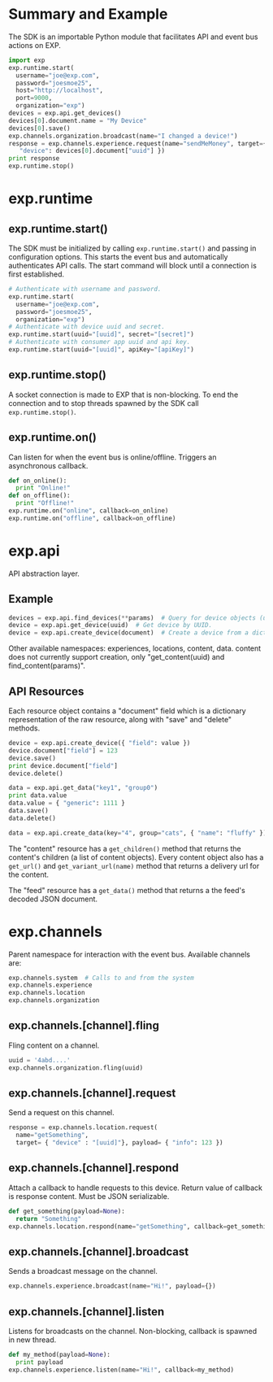 # Summary and Example
The SDK is an importable Python module that facilitates API and event bus actions on EXP.

```python
import exp
exp.runtime.start(
  username="joe@exp.com",
  password="joesmoe25",
  host="http://localhost",
  port=9000,
  organization="exp")
devices = exp.api.get_devices()
devices[0].document.name = "My Device"
devices[0].save()
exp.channels.organization.broadcast(name="I changed a device!")
response = exp.channels.experience.request(name="sendMeMoney", target={ 
   "device": devices[0].document["uuid"] })
print response
exp.runtime.stop()
```

# exp.runtime

## exp.runtime.start()
The SDK must be initialized by calling ```exp.runtime.start()``` and passing in configuration options. This starts the event bus and automatically authenticates API calls. The start command will block until a connection is first established. 

```python
# Authenticate with username and password.
exp.runtime.start(
  username="joe@exp.com",
  password="joesmoe25",
  organization="exp")
# Authenticate with device uuid and secret.
exp.runtime.start(uuid="[uuid]", secret="[secret]")
# Authenticate with consumer app uuid and api key.
exp.runtime.start(uuid="[uuid]", apiKey="[apiKey]")
```

## exp.runtime.stop()
A socket connection is made to EXP that is non-blocking. To end the connection and to stop threads spawned by the SDK call ```exp.runtime.stop()```.

## exp.runtime.on()

Can listen for when the event bus is online/offline. Triggers an asynchronous callback.

```python
def on_online():
  print "Online!"
def on_offline():
  print "Offline!"
exp.runtime.on("online", callback=on_online)
exp.runtime.on("offline", callback=on_offline)
```

# exp.api
API abstraction layer.

## Example
```python
devices = exp.api.find_devices(**params)  # Query for device objects (url params).
device = exp.api.get_device(uuid)  # Get device by UUID.
device = exp.api.create_device(document)  # Create a device from a dictionary
```
Other available namespaces: experiences, locations, content, data. content does not currently support creation, only "get_content(uuid) and find_content(params)".

## API Resources
Each resource object contains a "document" field which is a dictionary representation of the raw resource, along with "save" and "delete" methods.
```python
device = exp.api.create_device({ "field": value })
device.document["field"] = 123
device.save()
print device.document["field"]
device.delete()
```


```python
data = exp.api.get_data("key1", "group0")
print data.value
data.value = { "generic": 1111 }
data.save()
data.delete()

data = exp.api.create_data(key="4", group="cats", { "name": "fluffy" })

```

The "content" resource has a ```get_children()``` method that returns the content's children (a list of content objects). Every content object also has a ```get_url()``` and ```get_variant_url(name)``` method that returns a delivery url for the content.

The "feed" resource has a ```get_data()``` method that returns a the feed's decoded JSON document.


# exp.channels
Parent namespace for interaction with the event bus. Available channels are:
```python
exp.channels.system  # Calls to and from the system
exp.channels.experience
exp.channels.location
exp.channels.organization
```

## exp.channels.[channel].fling
Fling content on a channel.
```python
uuid = '4abd....'
exp.channels.organization.fling(uuid)
```

## exp.channels.[channel].request
Send a request on this channel.
```python
response = exp.channels.location.request(
  name="getSomething", 
  target= { "device" : "[uuid]"}, payload= { "info": 123 })
```

## exp.channels.[channel].respond
Attach a callback to handle requests to this device. Return value of callback is response content. Must be JSON serializable.
```python
def get_something(payload=None):
  return "Something"
exp.channels.location.respond(name="getSomething", callback=get_something_callback)
```

## exp.channels.[channel].broadcast
Sends a broadcast message on the channel.
```python
exp.channels.experience.broadcast(name="Hi!", payload={})
```

## exp.channels.[channel].listen
Listens for broadcasts on the channel. Non-blocking, callback is spawned in new thread.
```python
def my_method(payload=None):
  print payload
exp.channels.experience.listen(name="Hi!", callback=my_method)
```









